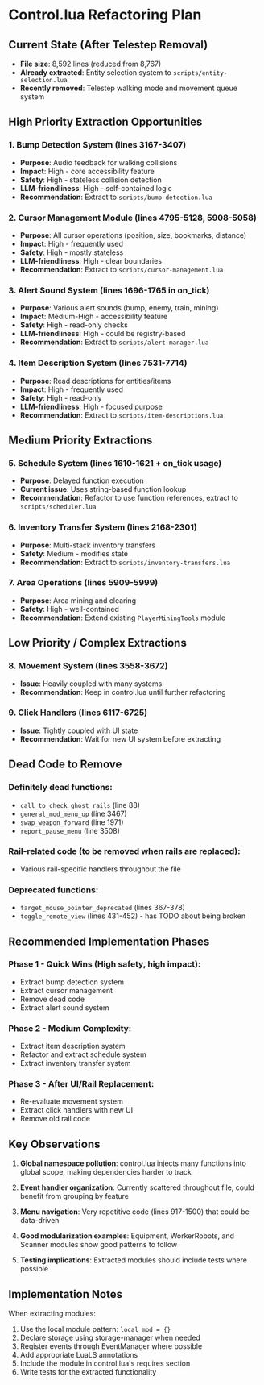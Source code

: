 # Control.lua Refactoring Plan

## Current State (After Telestep Removal)
- **File size**: 8,592 lines (reduced from 8,767)
- **Already extracted**: Entity selection system to `scripts/entity-selection.lua`
- **Recently removed**: Telestep walking mode and movement queue system

## High Priority Extraction Opportunities

### 1. **Bump Detection System** (lines 3167-3407)
- **Purpose**: Audio feedback for walking collisions
- **Impact**: High - core accessibility feature
- **Safety**: High - stateless collision detection
- **LLM-friendliness**: High - self-contained logic
- **Recommendation**: Extract to `scripts/bump-detection.lua`

### 2. **Cursor Management Module** (lines 4795-5128, 5908-5058)
- **Purpose**: All cursor operations (position, size, bookmarks, distance)
- **Impact**: High - frequently used
- **Safety**: High - mostly stateless
- **LLM-friendliness**: High - clear boundaries
- **Recommendation**: Extract to `scripts/cursor-management.lua`

### 3. **Alert Sound System** (lines 1696-1765 in on_tick)
- **Purpose**: Various alert sounds (bump, enemy, train, mining)
- **Impact**: Medium-High - accessibility feature
- **Safety**: High - read-only checks
- **LLM-friendliness**: High - could be registry-based
- **Recommendation**: Extract to `scripts/alert-manager.lua`

### 4. **Item Description System** (lines 7531-7714)
- **Purpose**: Read descriptions for entities/items
- **Impact**: High - frequently used
- **Safety**: High - read-only
- **LLM-friendliness**: High - focused purpose
- **Recommendation**: Extract to `scripts/item-descriptions.lua`

## Medium Priority Extractions

### 5. **Schedule System** (lines 1610-1621 + on_tick usage)
- **Purpose**: Delayed function execution
- **Current issue**: Uses string-based function lookup
- **Recommendation**: Refactor to use function references, extract to `scripts/scheduler.lua`

### 6. **Inventory Transfer System** (lines 2168-2301)
- **Purpose**: Multi-stack inventory transfers
- **Safety**: Medium - modifies state
- **Recommendation**: Extract to `scripts/inventory-transfers.lua`

### 7. **Area Operations** (lines 5909-5999)
- **Purpose**: Area mining and clearing
- **Safety**: High - well-contained
- **Recommendation**: Extend existing `PlayerMiningTools` module

## Low Priority / Complex Extractions

### 8. **Movement System** (lines 3558-3672)
- **Issue**: Heavily coupled with many systems
- **Recommendation**: Keep in control.lua until further refactoring

### 9. **Click Handlers** (lines 6117-6725)
- **Issue**: Tightly coupled with UI state
- **Recommendation**: Wait for new UI system before extracting

## Dead Code to Remove

### Definitely dead functions:
- `call_to_check_ghost_rails` (line 88)
- `general_mod_menu_up` (line 3467)
- `swap_weapon_forward` (line 1971)
- `report_pause_menu` (line 3508)

### Rail-related code (to be removed when rails are replaced):
- Various rail-specific handlers throughout the file

### Deprecated functions:
- `target_mouse_pointer_deprecated` (lines 367-378)
- `toggle_remote_view` (lines 431-452) - has TODO about being broken

## Recommended Implementation Phases

### Phase 1 - Quick Wins (High safety, high impact):
- Extract bump detection system
- Extract cursor management
- Remove dead code
- Extract alert sound system

### Phase 2 - Medium Complexity:
- Extract item description system
- Refactor and extract schedule system
- Extract inventory transfer system

### Phase 3 - After UI/Rail Replacement:
- Re-evaluate movement system
- Extract click handlers with new UI
- Remove old rail code

## Key Observations

1. **Global namespace pollution**: control.lua injects many functions into global scope, making dependencies harder to track

2. **Event handler organization**: Currently scattered throughout file, could benefit from grouping by feature

3. **Menu navigation**: Very repetitive code (lines 917-1500) that could be data-driven

4. **Good modularization examples**: Equipment, WorkerRobots, and Scanner modules show good patterns to follow

5. **Testing implications**: Extracted modules should include tests where possible

## Implementation Notes

When extracting modules:
1. Use the local module pattern: `local mod = {}`
2. Declare storage using storage-manager when needed
3. Register events through EventManager where possible
4. Add appropriate LuaLS annotations
5. Include the module in control.lua's requires section
6. Write tests for the extracted functionality